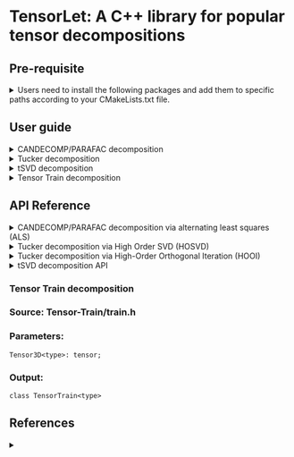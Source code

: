 # TensorLet: A C++ library for popular tensor decompositions

## Pre-requisite
<details>	
<summary> Users need to install the following packages and add them to specific paths according to your CMakeLists.txt file. </summary>

1. Basic matrix library, Eigen: https://eigen.tuxfamily.org/dox/   

2. Intel Math Kernel Library (MKL): https://software.intel.com/en-us/mkl  

3. (Optional) OpenMP: https://www.openmp.org/  

Intel Math Kernel Library (Intel MKL) is a library which is hand-optimized specifically for Intel processors. Core math functions include BLAS, LAPACK, ScaLAPACK, sparse solvers, fast Fourier transforms, and vector math. 

We use MKL as basic matrix library for high performance and test our code on Ubuntu Linux. 

<!--
3. cmake version 3.12 or greater: https://cmake.org/  

4. Fastest Fourier Transform in the West (FFTW): http://www.fftw.org/  
-->
[//]: # (This may be the most platform independent comment)

</details>

## User guide

<details>	
<summary> CANDECOMP/PARAFAC decomposition </summary>

CP decomposition via alternating least squares (ALS), which is realized in cp_als.cpp file.    

The decomposition components of CP is defined as:  
>template\<class type\>  
>class cp_decomposition{  
>&emsp;&emsp;    Mat\<type\> A,B,C;  
>};  
where Mat\<type\> is dense matrix class and matrix A,B and C are the corresponding factors.   

You can call cp_als function like:   

        cp_decomposition<double> cp_decomposition(Tensor3D<double> &a, int rank, int max_iter，double tol);    
	
The type double can replace with float, you can run the test.cpp file to test the algorithm.
</details>

<details>	
<summary> Tucker decomposition </summary>

Tucker decomposition via Higher Order SVD (HOSVD), which is realized in tucker_hosvd.cpp file.  
Tucker decomposition via Higher Order Orthogonal Iteration (HOOI), which is realized in tucker_hooi.cpp file.    

The decomposition components of tucker is defined as:  
>template\<class type\>    
>class tucker_decomposition{  
>&emsp;&emsp;  Tensor3D\<type\> g, Mat\<type\> u1, u2, u3;  
>};  

You can call hosvd function like: 

        tucker_decomposition<double> A = tucker_hosvd(Tensor3D<double> &a, int ranks[3]);    
	
You can call hooi function like:   

        tucker_decomposition<double> A = tucker_hooi(Tensor3D<double> &a, int ranks[3], double tol);      

The type double can replace with float, you can run the test.cpp file to test the algorithm.
</details>

<details>	
<summary> tSVD decomposition </summary>

tSVD algorithm is implemented in tsvd.cpp file.

The decomposition components of tSVD is defined as:  
>template\<class type\>    
>class tsvd_decomposition{  
>&emsp;&emsp;  Tensor3D\<type\> U, Sigma, V;  
>};  

You can call tsvd function like:   
	
        tsvd_decomposition<double> A = tsvd_decomposition(Tensor3D<double> &a);      
</details>

<details>	
<summary> Tensor Train decomposition  </summary>

Tensor Train decomposition via alternating least squares (ALS), which is realized in the Tensor-Train directory.        

You can find TensorTrain class in train.h file in the Tensor-Train directory.    

The decomposition components of tensortrain is defined as:    

You can call cp_als function like:     

       tensortrain_decomposition<double> A = tensortrain_decomposition(Tensor3D<double> &a, tol);      
</details>

## API Reference

<details>	
<summary> CANDECOMP/PARAFAC decomposition via alternating least squares (ALS) </summary>

## cp_decomposition\<type\> cp_decomposition(Tensor3D\<type\>& tensor, int rank, int max_iter，type tol);    
### Source: cp_als.cpp  
### Parameters: 
	tensor: the address of tensor; 
	rank: int, number of components;   
	max_iter: int, maximum number of iteration;   
	tol: float, optional  
	(Default: 1e-6) Relative reconstruction error tolerance. The algorithm is considered to have found the global minimum when the reconstruction error is less than tol.  
### Output:
	template<class type>  
	class cp_decomposition{  
	    Mat<type> A,B,C;  
	};  
	where matrix A,B and C are the corresponding factors.   
</details>

<details>	
<summary> Tucker decomposition via High Order SVD (HOSVD) </summary>
	
## tucker_decomposition\<type\> tucker_hosvd(Tensor3D\<type\> &tensor, int ranks[3]);      
### Source: tucker_hosvd.cpp  
### Parameters:	
	tensor: the address of tensor; 
	ranks: int array; size of the core tensor, (len(ranks) == tensor.ndim);  
</details>

<details>	
<summary> Tucker decomposition via High-Order Orthogonal Iteration (HOOI) </summary>
	
## tucker_decomposition\<type\> tucker_hooi(Tensor3D\<type\> &a, int ranks[3], T tol);  
### Source: tucker_hooi.cpp  
### Parameters:	
	Tensor3D<type>: tensor;  
	int ranks[3]: size of the core tensor, (len(ranks) == tensor.ndim);  
	init : {‘svd’, ‘random’}, optional;  
	tol : float, optional  
	tolerance: the algorithm stops when the variation in the reconstruction error is less than the tolerance  

### Output:
	template<class type>    
	class tucker_decomposition{  
	   Tensor3D<type> g; Mat<type> u1, u2, u3;  
	};  
</details>

<details>	
<summary> tSVD decomposition API </summary>
## tsvd_decomposition\<type\> tSVD(Tensor3D\<type\> &a);      
### Source: tsvd.cpp  
### Parameters:	
	Tensor3D<type>: tensor;  
	
### Output:
	class tsvd_decomposition{  
	   Tensor3D<type> U, Sigma, V;  
	};  	

For more details, please refer to the corresponding source files, where all definitations and corresponding illustrations is provied therein.
</details>

### Tensor Train decomposition 
### Source: Tensor-Train/train.h    
### Parameters:	
	Tensor3D<type>: tensor;  
### Output:
	class TensorTrain<type> 
</details>


## References
<details>	
<summary>
</summary>
[1] Xiao-Yang Liu and Xiaodong Wang. Fourth-order Tensors with Multidimensional Discrete Transforms, 2017. https://arxiv.org/abs/1705.01576

[2] Kilmer, M. E., Braman, K., Hao, N., & Hoover, R. C. (2013). Third-order tensors as operators on matrices: A theoretical and computational framework with applications in imaging. SIAM Journal on Matrix Analysis and Applications, 34(1), 148-172.

[3] Kjolstad, Fredrik, Shoaib Kamil, Stephen Chou, David Lugato, and Saman Amarasinghe. "The tensor algebra compiler." Proceedings of the ACM on Programming Languages 1, no. OOPSLA (2017): 77.

[4] De Lathauwer L, De Moor B, Vandewalle J. A multilinear singular value decomposition[J]. SIAM journal on Matrix Analysis and Applications, 2000, 21(4): 1253-1278.

[5] Kolda T G, Bader B W. Tensor decompositions and applications[J]. SIAM review, 2009, 51(3): 455-500.

[6] Papalexakis E E, Faloutsos C, Sidiropoulos N D. Tensors for data mining and data fusion: Models, applications, and scalable algorithms[J]. ACM Transactions on Intelligent Systems and Technology (TIST), 2017, 8(2): 16.

[7] Liavas A P, Sidiropoulos N D. Parallel algorithms for constrained tensor factorization via alternating direction method of multipliers[J]. IEEE Transactions on Signal Processing, 2015, 63(20): 5450-5463.

[8] Ravindran N, Sidiropoulos N D, Smith S, et al. Memory-efficient parallel computation of tensor and matrix products for big tensor decomposition[C]//Signals, Systems and Computers, 2014 48th Asilomar Conference on. IEEE, 2014: 581-585.

</details>


